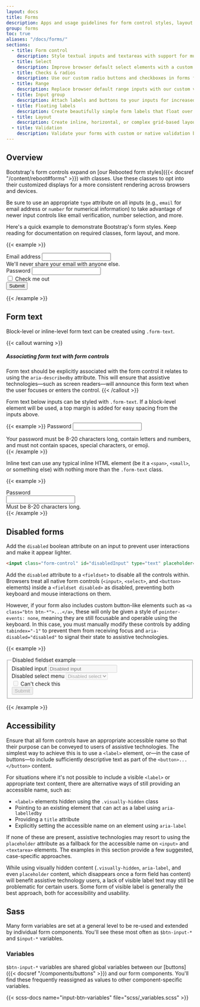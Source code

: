 ```yaml
---
layout: docs
title: Forms
description: Apps and usage guidelines for form control styles, layout options, and custom components for creating a wide variety of forms.
group: forms
toc: true
aliases: "/docs/forms/"
sections:
  - title: Form control
    description: Style textual inputs and textareas with support for multiple states.
  - title: Select
    description: Improve browser default select elements with a custom initial appearance.
  - title: Checks & radios
    description: Use our custom radio buttons and checkboxes in forms for selecting input options.
  - title: Range
    description: Replace browser default range inputs with our custom version.
  - title: Input group
    description: Attach labels and buttons to your inputs for increased semantic value.
  - title: Floating labels
    description: Create beautifully simple form labels that float over your input fields.
  - title: Layout
    description: Create inline, horizontal, or complex grid-based layouts with your forms.
  - title: Validation
    description: Validate your forms with custom or native validation behaviors and styles.
---
```


## Overview

Bootstrap's form controls expand on [our Rebooted form styles]({{< docsref "/content/reboot#forms" >}}) with classes. Use these classes to opt into their customized displays for a more consistent rendering across browsers and devices.

Be sure to use an appropriate `type` attribute on all inputs (e.g., `email` for email address or `number` for numerical information) to take advantage of newer input controls like email verification, number selection, and more.

Here's a quick example to demonstrate Bootstrap's form styles. Keep reading for documentation on required classes, form layout, and more.

{{< example >}}
<form>
  <div class="mb-3">
    <label for="exampleInputEmail1" class="form-label">Email address</label>
    <input type="email" class="form-control" id="exampleInputEmail1" aria-describedby="emailHelp">
    <div id="emailHelp" class="form-text">We'll never share your email with anyone else.</div>
  </div>
  <div class="mb-3">
    <label for="exampleInputPassword1" class="form-label">Password</label>
    <input type="password" class="form-control" id="exampleInputPassword1">
  </div>
  <div class="mb-3 form-check">
    <input type="checkbox" class="form-check-input" id="exampleCheck1">
    <label class="form-check-label" for="exampleCheck1">Check me out</label>
  </div>
  <button type="submit" class="btn btn-primary">Submit</button>
</form>
{{< /example >}}

## Form text

Block-level or inline-level form text can be created using `.form-text`.

{{< callout warning >}}
##### Associating form text with form controls

Form text should be explicitly associated with the form control it relates to using the `aria-describedby` attribute. This will ensure that assistive technologies—such as screen readers—will announce this form text when the user focuses or enters the control.
{{< /callout >}}

Form text below inputs can be styled with `.form-text`. If a block-level element will be used, a top margin is added for easy spacing from the inputs above.

{{< example >}}
<label for="inputPassword5" class="form-label">Password</label>
<input type="password" id="inputPassword5" class="form-control" aria-describedby="passwordHelpBlock">
<div id="passwordHelpBlock" class="form-text">
  Your password must be 8-20 characters long, contain letters and numbers, and must not contain spaces, special characters, or emoji.
</div>
{{< /example >}}

Inline text can use any typical inline HTML element (be it a `<span>`, `<small>`, or something else) with nothing more than the `.form-text` class.

{{< example >}}
<div class="row g-3 align-items-center">
  <div class="col-auto">
    <label for="inputPassword6" class="col-form-label">Password</label>
  </div>
  <div class="col-auto">
    <input type="password" id="inputPassword6" class="form-control" aria-describedby="passwordHelpInline">
  </div>
  <div class="col-auto">
    <span id="passwordHelpInline" class="form-text">
      Must be 8-20 characters long.
    </span>
  </div>
</div>
{{< /example >}}

## Disabled forms

Add the `disabled` boolean attribute on an input to prevent user interactions and make it appear lighter.

```html
<input class="form-control" id="disabledInput" type="text" placeholder="Disabled input here..." disabled>
```

Add the `disabled` attribute to a `<fieldset>` to disable all the controls within. Browsers treat all native form controls (`<input>`, `<select>`, and `<button>` elements) inside a `<fieldset disabled>` as disabled, preventing both keyboard and mouse interactions on them.

However, if your form also includes custom button-like elements such as `<a class="btn btn-*">...</a>`, these will only be given a style of `pointer-events: none`, meaning they are still focusable and operable using the keyboard. In this case, you must manually modify these controls by adding `tabindex="-1"` to prevent them from receiving focus and `aria-disabled="disabled"` to signal their state to assistive technologies.

{{< example >}}
<form>
  <fieldset disabled>
    <legend>Disabled fieldset example</legend>
    <div class="mb-3">
      <label for="disabledTextInput" class="form-label">Disabled input</label>
      <input type="text" id="disabledTextInput" class="form-control" placeholder="Disabled input">
    </div>
    <div class="mb-3">
      <label for="disabledSelect" class="form-label">Disabled select menu</label>
      <select id="disabledSelect" class="form-select">
        <option>Disabled select</option>
      </select>
    </div>
    <div class="mb-3">
      <div class="form-check">
        <input class="form-check-input" type="checkbox" id="disabledFieldsetCheck" disabled>
        <label class="form-check-label" for="disabledFieldsetCheck">
          Can't check this
        </label>
      </div>
    </div>
    <button type="submit" class="btn btn-primary">Submit</button>
  </fieldset>
</form>
{{< /example >}}

## Accessibility

Ensure that all form controls have an appropriate accessible name so that their purpose can be conveyed to users of assistive technologies. The simplest way to achieve this is to use a `<label>` element, or—in the case of buttons—to include sufficiently descriptive text as part of the `<button>...</button>` content.

For situations where it's not possible to include a visible `<label>` or appropriate text content, there are alternative ways of still providing an accessible name, such as:

- `<label>` elements hidden using the `.visually-hidden` class
- Pointing to an existing element that can act as a label using `aria-labelledby`
- Providing a `title` attribute
- Explicitly setting the accessible name on an element using `aria-label`

If none of these are present, assistive technologies may resort to using the `placeholder` attribute as a fallback for the accessible name on `<input>` and `<textarea>` elements. The examples in this section provide a few suggested, case-specific approaches.

While using visually hidden content (`.visually-hidden`, `aria-label`, and even `placeholder` content, which disappears once a form field has content) will benefit assistive technology users, a lack of visible label text may still be problematic for certain users. Some form of visible label is generally the best approach, both for accessibility and usability.

## Sass

Many form variables are set at a general level to be re-used and extended by individual form components. You'll see these most often as `$btn-input-*` and `$input-*` variables.

### Variables

`$btn-input-*` variables are shared global variables between our [buttons]({{< docsref "/components/buttons" >}}) and our form components. You'll find these frequently reassigned as values to other component-specific variables.

{{< scss-docs name="input-btn-variables" file="scss/_variables.scss" >}}
